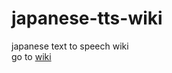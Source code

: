 # japanese-tts-wiki
japanese text to speech wiki  
go to [wiki](https://github.com/gouon-giken/japanese-tts-wiki/wiki)
